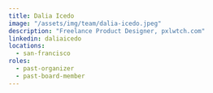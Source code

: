 ```yaml
---
title: Dalia Icedo
image: "/assets/img/team/dalia-icedo.jpeg"
description: "Freelance Product Designer, pxlwtch.com"
linkedin: daliaicedo
locations:
  - san-francisco
roles:
  - past-organizer
  - past-board-member
---
```

